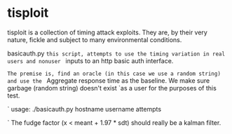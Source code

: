 # tisploit
tisploit is a collection of timing attack exploits.  They are, by their very nature, fickle and subject to many environmental conditions.

basicauth.py
` this script, attempts to use the timing variation in real users and nonuser 
` inputs to an http basic auth interface.

` The premise is, find an oracle (in this case we use a random string) and use the 
` Aggregate response time as the baseline.  We make sure garbage (random string) doesn't exist
`as a user for the purposes of this test.

` usage: ./basicauth.py hostname username attempts

` The fudge factor (x < meant + 1.97 * sdt) should really be a kalman filter.

